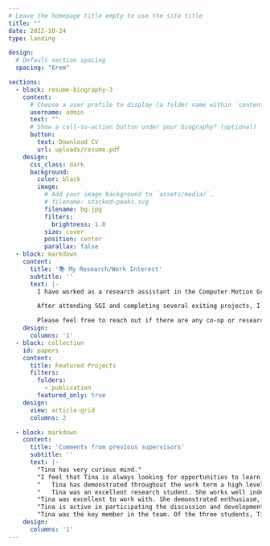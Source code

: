 ```yaml
---
# Leave the homepage title empty to use the site title
title: ""
date: 2022-10-24
type: landing

design:
  # Default section spacing
  spacing: "6rem"

sections:
  - block: resume-biography-3
    content:
      # Choose a user profile to display (a folder name within `content/authors/`)
      username: admin
      text: ""
      # Show a call-to-action button under your biography? (optional)
      button:
        text: Download CV
        url: uploads/resume.pdf
    design:
      css_class: dark
      background:
        color: black
        image:
          # Add your image background to `assets/media/`.
          # filename: stacked-peaks.svg
          filename: bg.jpg
          filters:
            brightness: 1.0
          size: cover
          position: center
          parallax: false
  - block: markdown
    content:
      title: '📚 My Research/Work Interest'
      subtitle: ''
      text: |-
        I have worked as a research assistant in the Computer Motion Group, led by Prof. Christopher Batty. Our focus was on the re-meshing process in surface tracking, where we explored promising techniques that preserve shapes more effectively than traditional methods. This experience has deepened my interest in graphics and geometry.

        After attending SGI and completing several exiting projects, I have also developed an interest in the applications of computer graphics, computer vision, and geometry processing, particularly in how they integrate with trending technologies such as VR/AR.

        Please feel free to reach out if there are any co-op or research opportunities! 😃
    design:
      columns: '1'
  - block: collection
    id: papers
    content:
      title: Featured Projects
      filters:
        folders:
          - publication
        featured_only: true
    design:
      view: article-grid
      columns: 2

  - block: markdown
    content:
      title: 'Comments from previous supervisors'
      subtitle: ''
      text: |-
        "Tina has very curious mind."
        "I feel that Tina is always looking for opportunities to learn and build up skills, which is an ideal attitude for both personal and professional development."
        "	Tina has demonstrated throughout the work term a high level of curiosity and a desire to understand elements even when these are beyond the tasks given. This curiosity, along with her attention to detail, led her to identify areas of improvements in some elements of her tasks that were not outlined in the task description, and were very relevant. I felt my feedback was always welcome, and taken into account for the current and following tasks. Our exchanges were always pleasant and overall I liked working with her a lot."
        "	Tina was an excellent research student. She works well independently, exhibits excellent critical thinking abilities, and has all the technical skills needed for the role. She will make a strong graduate student in the future!"
        "Tina was excellent to work with. She demonstrated enthusiasm, dedication, and strong technical skills, all of which will be critical skills for her success in future graduate studies and beyond. I believe she has the capacity to grow into a highly talented researcher."
        "Tina is active in participating the discussion and development. She showed creativity in exploring different ways to implement an algorithm to make it perform better in our application."
        "Tina was the key member in the team. Of the three students, Tina was the most knowledgeable about software development and the mathematics behind it."
    design:
      columns: '1'
---
```

